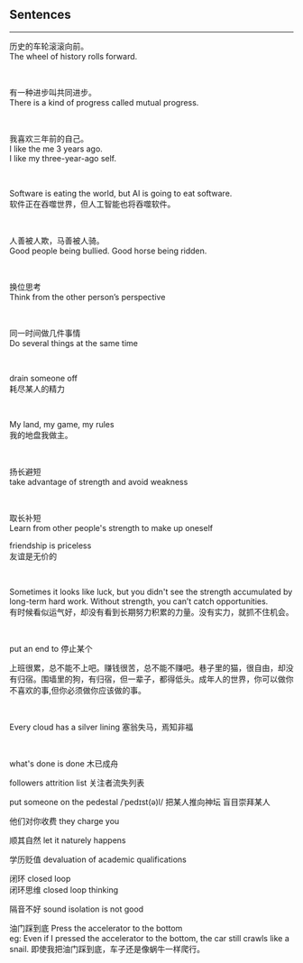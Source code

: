 ## Sentences

<hr>

历史的车轮滚滚向前。<br>
The wheel of history rolls forward.

&nbsp;

有一种进步叫共同进步。<br>
There is a kind of progress called mutual progress.

&nbsp;

我喜欢三年前的自己。<br>
I like the me 3 years ago.<br>
I like my three-year-ago self.

&nbsp;

Software is eating the world, but AI is going to eat software. <br>
软件正在吞噬世界，但人工智能也将吞噬软件。

&nbsp;

人善被人欺，马善被人骑。<br>
Good people being bullied.
Good horse being ridden.

&nbsp;

换位思考 <br>
Think from the other person’s perspective

&nbsp;

同一时间做几件事情 <br>
Do several things at the same time

&nbsp;

drain someone off <br>
耗尽某人的精力


&nbsp;

My land, my game, my rules <br>
我的地盘我做主。

&nbsp;

扬长避短 <br>
take advantage of strength and avoid weakness <br>

&nbsp;

取长补短 <br>
Learn from other people's strength to make up oneself <br>

friendship is priceless <br>
友谊是无价的 <br>


&nbsp;

Sometimes it looks like luck, but you didn't see the strength accumulated by long-term hard work. Without strength, you can’t catch opportunities.<br>
有时候看似运气好，却没有看到长期努力积累的力量。没有实力，就抓不住机会。

&nbsp;

put an end to
停止某个

上班很累，总不能不上吧。赚钱很苦，总不能不赚吧。巷子里的猫，很自由，却没有归宿。围墙里的狗，有归宿，但一辈子，都得低头。成年人的世界，你可以做你不喜欢的事,但你必须做你应该做的事。

&nbsp;

Every cloud has a silver lining
塞翁失马，焉知非福

&nbsp;

what's done is done 木已成舟  <br>

followers attrition list 关注者流失列表  <br>

put someone on the pedestal /ˈpedɪst(ə)l/
把某人推向神坛 盲目崇拜某人  <br>

他们对你收费 they charge you <br>

顺其自然  let it naturely happens  <br>

学历贬值 devaluation of academic qualifications  <br>

闭环 closed loop <br>
闭环思维 closed loop thinking <br>

隔音不好 sound isolation is not good <br>

油门踩到底 Press the accelerator to the bottom <br>
eg: Even if I pressed the accelerator to the bottom, the car still crawls like a snail. 即使我把油门踩到底，车子还是像蜗牛一样爬行。

